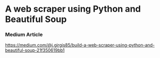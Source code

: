 # A web scraper using Python and Beautiful Soup

### Medium Article
https://medium.com/@j.girgis85/build-a-web-scraper-using-python-and-beautiful-soup-21f350619bb1

